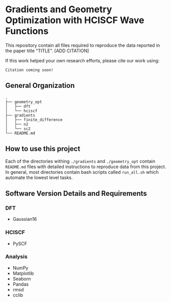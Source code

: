 # Gradients and Geometry Optimization with HCISCF Wave Functions

This repository contain all files required to reproduce the data reported in the paper title "TITLE". [ADD CITATION]

If this work helped your own research efforts, please cite our work using:

```
Citation coming soon!
```

## General Organization

```
.
├── geometry_opt
│   ├── dft
│   └── hciscf
├── gradients
│   ├── finite_difference
│   ├── n2
│   └── sc2
└── README.md
```


## How to use this project
Each of the directories withing `./gradients` and `./geometry_opt` contain `README.md` files with detailed instructions to reproduce data from this project.
In general, most directories contain bash scripts called `run_all.sh` which automate the lowest level tasks.


## Software Version Details and Requirements

### DFT 
- Gaussian16
### HCISCF
- PySCF

### Analysis
- NumPy
- Matplotlib
- Seaborn
- Pandas
- rmsd
- cclib


